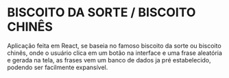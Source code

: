 # BISCOITO DA SORTE / BISCOITO CHINÊS
Aplicação feita em React, se baseia no famoso biscoito da sorte ou biscoito chinês, onde o usuário clica em um botão na interface e uma frase aleatória e gerada na tela, as frases vem um banco de dados ja pré estabelecido, podendo ser facilmente expansível.
